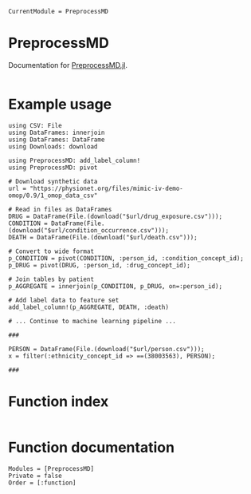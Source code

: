 ```@meta
CurrentModule = PreprocessMD
```

# PreprocessMD

Documentation for [PreprocessMD.jl](https://github.com/bcbi/PreprocessMD.jl).

```@contents
```

# Example usage

```@example
using CSV: File
using DataFrames: innerjoin
using DataFrames: DataFrame
using Downloads: download

using PreprocessMD: add_label_column!
using PreprocessMD: pivot

# Download synthetic data
url = "https://physionet.org/files/mimic-iv-demo-omop/0.9/1_omop_data_csv"

# Read in files as DataFrames
DRUG = DataFrame(File.(download("$url/drug_exposure.csv")));
CONDITION = DataFrame(File.(download("$url/condition_occurrence.csv")));
DEATH = DataFrame(File.(download("$url/death.csv")));

# Convert to wide format
p_CONDITION = pivot(CONDITION, :person_id, :condition_concept_id);
p_DRUG = pivot(DRUG, :person_id, :drug_concept_id);

# Join tables by patient
p_AGGREGATE = innerjoin(p_CONDITION, p_DRUG, on=:person_id);

# Add label data to feature set
add_label_column!(p_AGGREGATE, DEATH, :death)

# ... Continue to machine learning pipeline ...

###

PERSON = DataFrame(File.(download("$url/person.csv")));
x = filter(:ethnicity_concept_id => ==(38003563), PERSON);

###

```
# Function index

```@index
```

# Function documentation

```@autodocs
Modules = [PreprocessMD]
Private = false
Order = [:function]
```

